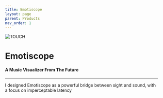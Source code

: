 ```yaml
---
title: Emotiscope
layout: page
parent: Products
nav_order: 1
---
```


![TOUCH](https://github.com/lixie-labs/emotiscope/blob/main/extras/img/emotiscope_spectrum_crop.jpg?raw=true)

# Emotiscope

#### A Music Visualizer From The Future

--------------------------------------------

I designed Emotiscope as a powerful bridge between sight and sound, with a focus on imperceptable latency 
